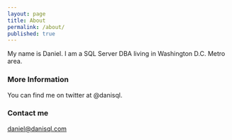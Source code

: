 ```yaml
---
layout: page
title: About
permalink: /about/
published: true
---
```


My name is Daniel. I am a SQL Server DBA living in Washington D.C. Metro area. 

### More Information

You can find me on twitter at @danisql.

### Contact me

[daniel@danisql.com](mailto:daniel@danisql.com)
